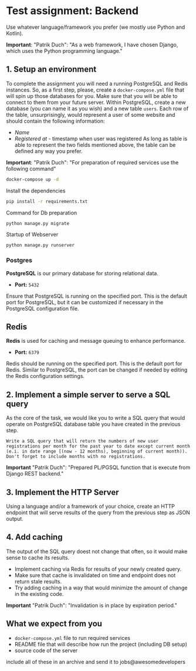 # Test assignment: Backend
Use whatever language/framework you prefer (we mostly use Python and Kotlin).

**Important**: "Patrik Duch": "As a web framework, I have chosen Django, which uses the Python programming language."


## 1. Setup an environment
To complete the assignment you will need a running PostgreSQL and Redis instances. So, as a first step, please, create a `docker-compose.yml` file that will spin up those databases for you. Make sure that you will be able to connect to them from your future server.
Within PostgreSQL, create a new database (you can name it as you wish) and a new table `users`. Each row of the table, unsurprisingly, would represent a user of some website and should contain the following information:
* *Name*
* *Registered at*  - timestamp when user was registered
As long as table is able to represent the two fields mentioned above, the table can be defined any way you prefer.

**Important**: "Patrik Duch": "For preparation of required services use the following command"

```bash
docker-compose up -d
```

Install the dependencies
```bash
pip install -r requirements.txt
```

Command for Db preparation
```bash
python manage.py migrate
```

Startup of Webserver
```bash
python manage.py runserver
```


### Postgres

**PostgreSQL** is our primary database for storing relational data.

- **Port:** `5432`

Ensure that PostgreSQL is running on the specified port. This is the default port for PostgreSQL, but it can be customized if necessary in the PostgreSQL configuration file.

## Redis

**Redis** is used for caching and message queuing to enhance performance.

- **Port:** `6379`

Redis should be running on the specified port. This is the default port for Redis. Similar to PostgreSQL, the port can be changed if needed by editing the Redis configuration settings.

## 2. Implement a simple server to serve a SQL query
As the core of the task, we would like you to write a SQL query that would operate on PostgreSQL database table you have created in the previous step.
```
Write a SQL query that will return the numbers of new user registrations per month for the past year to date except current month (e.i. in date range [(now - 12 months), beginning of current month)). Don't forget to include months with no registrations.
```

**Important** "Patrik Duch": "Prepared PL/PGSQL function that is execute from Django REST backend."


## 3. Implement the HTTP Server
Using a language and/or a framework of your choice, create an HTTP endpoint that will serve results of the query from the previous step as JSON output.
## 4. Add caching
The output of the SQL query doest not change that often, so it would make sense to cache its results.
* Implement caching via Redis for results of your newly created query.
* Make sure that cache is invalidated on time and endpoint does not return stale results.
* Try adding caching in a way that would minimize the amount of change in the existing code.

**Important** "Patrik Duch": "Invalidation is in place by expiration period."


## What we expect from you

* `docker-compose.yml` file to run required services
* README file that will describe how run the project (including DB setup)
* source code of the server

include all of these in an archive and send it to jobs@awesomedevelopers
